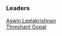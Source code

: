 ### Leaders
<a href="mailto:aswin.leelakrishnan@owasp.org">Aswin Leelakrishnan</a><br>
<a href="mailto:threshant.gopal@owasp.org">Threshant Gopal</a>
